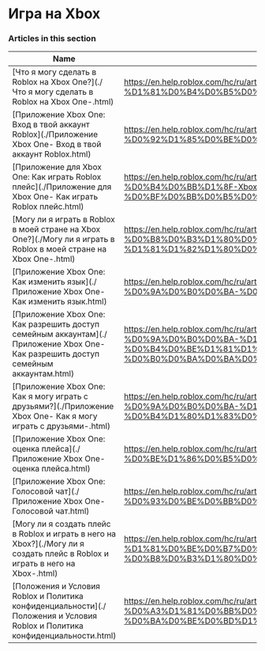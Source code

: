 # Игра на Xbox  
### Articles in this section
Name|URL
-|-
[Что я могу сделать в Roblox на Xbox One?](./Что я могу сделать в Roblox на Xbox One-.html) |https://en.help.roblox.com/hc/ru/articles/207850783-%D0%A7%D1%82%D0%BE-%D1%8F-%D0%BC%D0%BE%D0%B3%D1%83-%D1%81%D0%B4%D0%B5%D0%BB%D0%B0%D1%82%D1%8C-%D0%B2-Roblox-%D0%BD%D0%B0-Xbox-One-
[Приложение Xbox One: Вход в твой аккаунт Roblox](./Приложение Xbox One- Вход в твой аккаунт Roblox.html) |https://en.help.roblox.com/hc/ru/articles/205662594-%D0%9F%D1%80%D0%B8%D0%BB%D0%BE%D0%B6%D0%B5%D0%BD%D0%B8%D0%B5-Xbox-One-%D0%92%D1%85%D0%BE%D0%B4-%D0%B2-%D1%82%D0%B2%D0%BE%D0%B9-%D0%B0%D0%BA%D0%BA%D0%B0%D1%83%D0%BD%D1%82-Roblox
[Приложение для Xbox One: Как играть Roblox плейс](./Приложение для Xbox One- Как играть Roblox плейс.html) |https://en.help.roblox.com/hc/ru/articles/205091984-%D0%9F%D1%80%D0%B8%D0%BB%D0%BE%D0%B6%D0%B5%D0%BD%D0%B8%D0%B5-%D0%B4%D0%BB%D1%8F-Xbox-One-%D0%9A%D0%B0%D0%BA-%D0%B8%D0%B3%D1%80%D0%B0%D1%82%D1%8C-Roblox-%D0%BF%D0%BB%D0%B5%D0%B9%D1%81
[Могу ли я играть в Roblox в моей стране на Xbox One?](./Могу ли я играть в Roblox в моей стране на Xbox One-.html) |https://en.help.roblox.com/hc/ru/articles/360000334743-%D0%9C%D0%BE%D0%B3%D1%83-%D0%BB%D0%B8-%D1%8F-%D0%B8%D0%B3%D1%80%D0%B0%D1%82%D1%8C-%D0%B2-Roblox-%D0%B2-%D0%BC%D0%BE%D0%B5%D0%B9-%D1%81%D1%82%D1%80%D0%B0%D0%BD%D0%B5-%D0%BD%D0%B0-Xbox-One-
[Приложение Xbox One: Как изменить язык](./Приложение Xbox One- Как изменить язык.html) |https://en.help.roblox.com/hc/ru/articles/360000273466-%D0%9F%D1%80%D0%B8%D0%BB%D0%BE%D0%B6%D0%B5%D0%BD%D0%B8%D0%B5-Xbox-One-%D0%9A%D0%B0%D0%BA-%D0%B8%D0%B7%D0%BC%D0%B5%D0%BD%D0%B8%D1%82%D1%8C-%D1%8F%D0%B7%D1%8B%D0%BA
[Приложение Xbox One: Как разрешить доступ семейным аккаунтам](./Приложение Xbox One- Как разрешить доступ семейным аккаунтам.html) |https://en.help.roblox.com/hc/ru/articles/115001279786-%D0%9F%D1%80%D0%B8%D0%BB%D0%BE%D0%B6%D0%B5%D0%BD%D0%B8%D0%B5-Xbox-One-%D0%9A%D0%B0%D0%BA-%D1%80%D0%B0%D0%B7%D1%80%D0%B5%D1%88%D0%B8%D1%82%D1%8C-%D0%B4%D0%BE%D1%81%D1%82%D1%83%D0%BF-%D1%81%D0%B5%D0%BC%D0%B5%D0%B9%D0%BD%D1%8B%D0%BC-%D0%B0%D0%BA%D0%BA%D0%B0%D1%83%D0%BD%D1%82%D0%B0%D0%BC
[Приложение Xbox One: Как я могу играть с друзьями?](./Приложение Xbox One- Как я могу играть с друзьями-.html) |https://en.help.roblox.com/hc/ru/articles/360000334526-%D0%9F%D1%80%D0%B8%D0%BB%D0%BE%D0%B6%D0%B5%D0%BD%D0%B8%D0%B5-Xbox-One-%D0%9A%D0%B0%D0%BA-%D1%8F-%D0%BC%D0%BE%D0%B3%D1%83-%D0%B8%D0%B3%D1%80%D0%B0%D1%82%D1%8C-%D1%81-%D0%B4%D1%80%D1%83%D0%B7%D1%8C%D1%8F%D0%BC%D0%B8-
[Приложение Xbox One: оценка плейса](./Приложение Xbox One- оценка плейса.html) |https://en.help.roblox.com/hc/ru/articles/205355420-%D0%9F%D1%80%D0%B8%D0%BB%D0%BE%D0%B6%D0%B5%D0%BD%D0%B8%D0%B5-Xbox-One-%D0%BE%D1%86%D0%B5%D0%BD%D0%BA%D0%B0-%D0%BF%D0%BB%D0%B5%D0%B9%D1%81%D0%B0
[Приложение Xbox One: Голосовой чат](./Приложение Xbox One- Голосовой чат.html) |https://en.help.roblox.com/hc/ru/articles/205355430-%D0%9F%D1%80%D0%B8%D0%BB%D0%BE%D0%B6%D0%B5%D0%BD%D0%B8%D0%B5-Xbox-One-%D0%93%D0%BE%D0%BB%D0%BE%D1%81%D0%BE%D0%B2%D0%BE%D0%B9-%D1%87%D0%B0%D1%82
[Могу ли я создать плейс в Roblox и играть в него на Xbox?](./Могу ли я создать плейс в Roblox и играть в него на Xbox-.html) |https://en.help.roblox.com/hc/ru/articles/205091994-%D0%9C%D0%BE%D0%B3%D1%83-%D0%BB%D0%B8-%D1%8F-%D1%81%D0%BE%D0%B7%D0%B4%D0%B0%D1%82%D1%8C-%D0%BF%D0%BB%D0%B5%D0%B9%D1%81-%D0%B2-Roblox-%D0%B8-%D0%B8%D0%B3%D1%80%D0%B0%D1%82%D1%8C-%D0%B2-%D0%BD%D0%B5%D0%B3%D0%BE-%D0%BD%D0%B0-Xbox-
[Положения и Условия Roblox  и Политика конфиденциальности](./Положения и Условия Roblox  и Политика конфиденциальности.html) |https://en.help.roblox.com/hc/ru/articles/205358110-%D0%9F%D0%BE%D0%BB%D0%BE%D0%B6%D0%B5%D0%BD%D0%B8%D1%8F-%D0%B8-%D0%A3%D1%81%D0%BB%D0%BE%D0%B2%D0%B8%D1%8F-Roblox-%D0%B8-%D0%9F%D0%BE%D0%BB%D0%B8%D1%82%D0%B8%D0%BA%D0%B0-%D0%BA%D0%BE%D0%BD%D1%84%D0%B8%D0%B4%D0%B5%D0%BD%D1%86%D0%B8%D0%B0%D0%BB%D1%8C%D0%BD%D0%BE%D1%81%D1%82%D0%B8